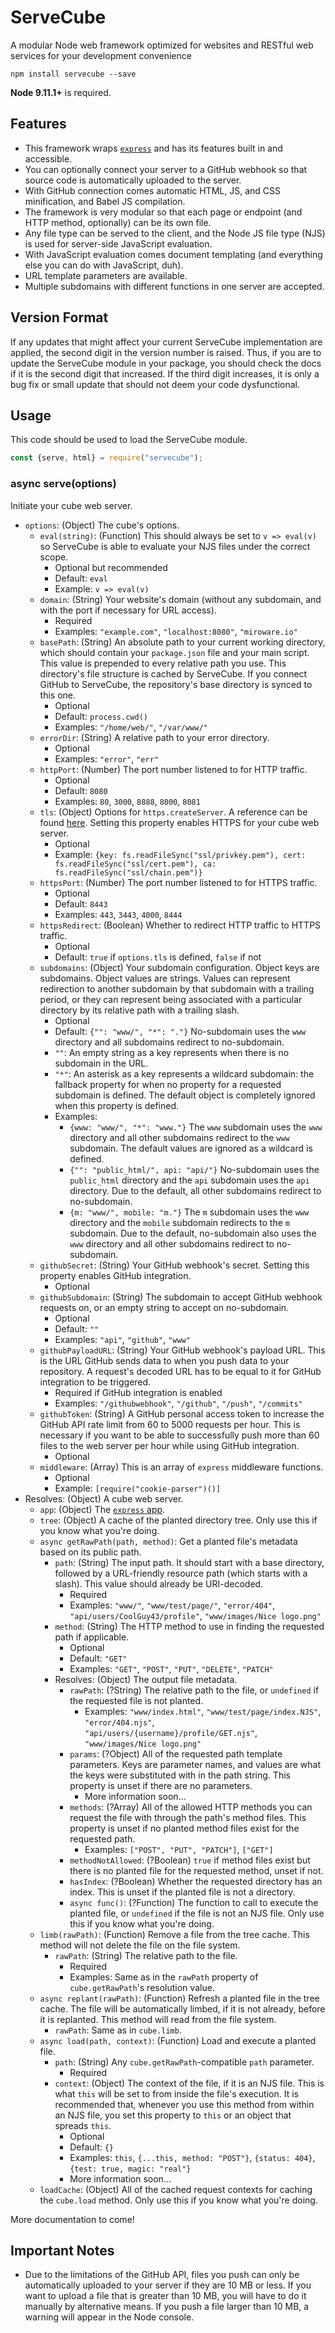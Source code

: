# ServeCube
A modular Node web framework optimized for websites and RESTful web services for your development convenience
```
npm install servecube --save
```
**Node 9.11.1+** is required.

## Features
* This framework wraps [`express`](https://github.com/expressjs/express) and has its features built in and accessible.
* You can optionally connect your server to a GitHub webhook so that source code is automatically uploaded to the server.
* With GitHub connection comes automatic HTML, JS, and CSS minification, and Babel JS compilation.
* The framework is very modular so that each page or endpoint (and HTTP method, optionally) can be its own file.
* Any file type can be served to the client, and the Node JS file type (NJS) is used for server-side JavaScript evaluation.
* With JavaScript evaluation comes document templating (and everything else you can do with JavaScript, duh).
* URL template parameters are available.
* Multiple subdomains with different functions in one server are accepted.

## Version Format
If any updates that might affect your current ServeCube implementation are applied, the second digit in the version number is raised. Thus, if you are to update the ServeCube module in your package, you should check the docs if it is the second digit that increased. If the third digit increases, it is only a bug fix or small update that should not deem your code dysfunctional.

## Usage
This code should be used to load the ServeCube module.
```js
const {serve, html} = require("servecube");
```

### async serve(options)
Initiate your cube web server.
* `options`: (Object) The cube's options.
  * `eval(string)`: (Function) This should always be set to `v => eval(v)` so ServeCube is able to evaluate your NJS files under the correct scope.
    * Optional but recommended
    * Default: `eval`
    * Example: `v => eval(v)`
  * `domain`: (String) Your website's domain (without any subdomain, and with the port if necessary for URL access).
    * Required
    * Examples: `"example.com"`, `"localhost:8080"`, `"miroware.io"`
  * `basePath`: (String) An absolute path to your current working directory, which should contain your `package.json` file and your main script. This value is prepended to every relative path you use. This directory's file structure is cached by ServeCube. If you connect GitHub to ServeCube, the repository's base directory is synced to this one.
    * Optional
    * Default: `process.cwd()`
    * Examples: `"/home/web/"`, `"/var/www/"`
  * `errorDir`: (String) A relative path to your error directory.
    * Optional
    * Examples: `"error"`, `"err"`
  * `httpPort`: (Number) The port number listened to for HTTP traffic.
    * Optional
    * Default: `8080`
    * Examples: `80`, `3000`, `8888`, `8000`, `8081`
  * `tls`: (Object) Options for `https.createServer`. A reference can be found [here](https://nodejs.org/api/https.html#https_https_createserver_options_requestlistener). Setting this property enables HTTPS for your cube web server.
    * Optional
    * Example: `{key: fs.readFileSync("ssl/privkey.pem"), cert: fs.readFileSync("ssl/cert.pem"), ca: fs.readFileSync("ssl/chain.pem")}`
  * `httpsPort`: (Number) The port number listened to for HTTPS traffic.
    * Optional
    * Default: `8443`
    * Examples: `443`, `3443`, `4000`, `8444`
  * `httpsRedirect`: (Boolean) Whether to redirect HTTP traffic to HTTPS traffic.
    * Optional
    * Default: `true` if `options.tls` is defined, `false` if not
  * `subdomains`: (Object) Your subdomain configuration. Object keys are subdomains. Object values are strings. Values can represent redirection to another subdomain by that subdomain with a trailing period, or they can represent being associated with a particular directory by its relative path with a trailing slash.
    * Optional
    * Default: `{"": "www/", "*": "."}` No-subdomain uses the `www` directory and all subdomains redirect to no-subdomain.
    * `""`: An empty string as a key represents when there is no subdomain in the URL.
    * `"*"`: An asterisk as a key represents a wildcard subdomain: the fallback property for when no property for a requested subdomain is defined. The default object is completely ignored when this property is defined.
    * Examples:
      * `{www: "www/", "*": "www."}` The `www` subdomain uses the `www` directory and all other subdomains redirect to the `www` subdomain. The default values are ignored as a wildcard is defined.
      * `{"": "public_html/", api: "api/"}` No-subdomain uses the `public_html` directory and the `api` subdomain uses the `api` directory. Due to the default, all other subdomains redirect to no-subdomain.
      * `{m: "www/", mobile: "m."}` The `m` subdomain uses the `www` directory and the `mobile` subdomain redirects to the `m` subdomain. Due to the default, no-subdomain also uses the `www` directory and all other subdomains redirect to no-subdomain.
  * `githubSecret`: (String) Your GitHub webhook's secret. Setting this property enables GitHub integration.
    * Optional
  * `githubSubdomain`: (String) The subdomain to accept GitHub webhook requests on, or an empty string to accept on no-subdomain.
    * Optional
    * Default: `""`
    * Examples: `"api"`, `"github"`, `"www"`
  * `githubPayloadURL`: (String) Your GitHub webhook's payload URL. This is the URL GitHub sends data to when you push data to your repository. A request's decoded URL has to be equal to it for GitHub integration to be triggered.
    * Required if GitHub integration is enabled
    * Examples: `"/githubwebhook"`, `"/github"`, `"/push"`, `"/commits"`
  * `githubToken`: (String) A GitHub personal access token to increase the GitHub API rate limit from 60 to 5000 requests per hour. This is necessary if you want to be able to successfully push more than 60 files to the web server per hour while using GitHub integration.
    * Optional
  * `middleware`: (Array) This is an array of `express` middleware functions.
    * Optional
    * Example: `[require("cookie-parser")()]`
* Resolves: (Object) A cube web server.
  * `app`: (Object) The [`express` app](https://expressjs.com/en/api.html#app).
  * `tree`: (Object) A cache of the planted directory tree. Only use this if you know what you're doing.
  * `async getRawPath(path, method)`: Get a planted file's metadata based on its public path.
    * `path`: (String) The input path. It should start with a base directory, followed by a URL-friendly resource path (which starts with a slash). This value should already be URI-decoded.
      * Required
      * Examples: `"www/"`, `"www/test/page/"`, `"error/404"`, `"api/users/CoolGuy43/profile"`, `"www/images/Nice logo.png"`
    * `method`: (String) The HTTP method to use in finding the requested path if applicable.
      * Optional
      * Default: `"GET"`
      * Examples: `"GET"`, `"POST"`, `"PUT"`, `"DELETE"`, `"PATCH"`
    * Resolves: (Object) The output file metadata.
      * `rawPath`: (?String) The relative path to the file, or `undefined` if the requested file is not planted.
        * Examples: `"www/index.html"`, `"www/test/page/index.NJS"`, `"error/404.njs"`, `"api/users/{username}/profile/GET.njs"`, `"www/images/Nice logo.png"`
      * `params`: (?Object) All of the requested path template parameters. Keys are parameter names, and values are what the keys were substituted with in the path string. This property is unset if there are no parameters.
        * More information soon...
      * `methods`: (?Array) All of the allowed HTTP methods you can request the file with through the path's method files. This property is unset if no planted method files exist for the requested path.
        * Examples: `["POST", "PUT", "PATCH"]`, `["GET"]`
      * `methodNotAllowed`: (?Boolean) `true` if method files exist but there is no planted file for the requested method, unset if not.
      * `hasIndex`: (?Boolean) Whether the requested directory has an index. This is unset if the planted file is not a directory.
      * `async func()`: (?Function) The function to call to execute the planted file, or `undefined` if the file is not an NJS file. Only use this if you know what you're doing.
  * `limb(rawPath)`: (Function) Remove a file from the tree cache. This method will not delete the file on the file system.
    * `rawPath`: (String) The relative path to the file.
      * Required
      * Examples: Same as in the `rawPath` property of `cube.getRawPath`'s resolution value.
  * `async replant(rawPath)`: (Function) Refresh a planted file in the tree cache. The file will be automatically limbed, if it is not already, before it is replanted. This method will read from the file system.
    * `rawPath`: Same as in `cube.limb`.
  * `async load(path, context)`: (Function) Load and execute a planted file.
    * `path`: (String) Any `cube.getRawPath`-compatible `path` parameter.
      * Required
    * `context`: (Object) The context of the file, if it is an NJS file. This is what `this` will be set to from inside the file's execution. It is recommended that, whenever you use this method from within an NJS file, you set this property to `this` or an object that spreads `this`.
      * Optional
      * Default: `{}`
      * Examples: `this`, `{...this, method: "POST"}`, `{status: 404}`, `{test: true, magic: "real"}`
      * More information soon...
  * `loadCache`: (Object) All of the cached request contexts for caching the `cube.load` method. Only use this if you know what you're doing.

More documentation to come!

## Important Notes
* Due to the limitations of the GitHub API, files you push can only be automatically uploaded to your server if they are 10 MB or less. If you want to upload a file that is greater than 10 MB, you will have to do it manually by alternative means. If you push a file larger than 10 MB, a warning will appear in the Node console.
